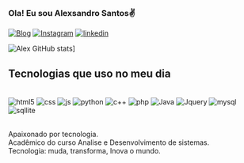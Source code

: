 
### Ola! Eu sou Alexsandro Santos✌️

[![Blog](https://img.shields.io/website-up-down-green-red/http/monip.org.svg)](https://)
[![Instagram]( https://img.shields.io/badge/Instagram-E4405F?style=for-the-badge&logo=instagram&logoColor=white)](https://www.instagram.com/alexsandro.alexandre21/)
[![linkedin](https://img.shields.io/badge/LinkedIn-0077B5?style=for-the-badge&logo=linkedin&logoColor=white)](https://www.linkedin.com/in/alexsandro-santos-7bb49248/)

![Alex GitHub stats](https://github-readme-stats.vercel.app/api?username=AlexsandroSantos&show_icons=true&theme=radical)]

## Tecnologias que uso no meu dia 

<div  style="display: inline_block"><br/>
<img align="center"  alt="html5"  src="https://img.shields.io/badge/HTML5-E34F26?style=for-the-badge&logo=html5&logoColor=white"  />
<img align="center"  alt="css"  src="https://img.shields.io/badge/CSS3-1572B6?style=for-the-badge&logo=css3&logoColor=white" />
<img align="center"  alt="js"  src="https://img.shields.io/badge/JavaScript-F7DF1E?style=for-the-badge&logo=javascript&logoColor=black" />
<img align="center"  alt="python" src="https://img.shields.io/badge/Python-14354C?style=for-the-badge&logo=python&logoColor=white" />
<img align="center"  alt="c++" src="https://img.shields.io/badge/C%2B%2B-00599C?style=for-the-badge&logo=c%2B%2B&logoColor=white" />
<img align="center"  alt="php" src="https://img.shields.io/badge/PHP-777BB4?style=for-the-badge&logo=php&logoColor=white" />
<img align="center"  alt="Java" src="https://img.shields.io/badge/Java-ED8B00?style=for-the-badge&logo=openjdk&logoColor=white" />
<img align="center"  alt="Jquery" src="https://img.shields.io/badge/jQuery-0769AD?style=for-the-badge&logo=jquery&logoColor=white" />
<img align="center"  alt="mysql" src="https://img.shields.io/badge/MySQL-00000F?style=for-the-badge&logo=mysql&logoColor=white" />
<img align="center"  alt="sqllite" src="https://img.shields.io/badge/SQLite-07405E?style=for-the-badge&logo=sqlite&logoColor=white"
/>
</div><br/>

Apaixonado por tecnologia. </br>Acadêmico do curso Analise e Desenvolvimento de sistemas.</br>
Tecnologia: muda, transforma, Inova o mundo.


<!--
**Alex-santo/Alex-santo** is a ✨ _special_ ✨ repository because its `README.md` (this file) appears on your GitHub profile.

Here are some ideas to get you started:

- 🔭 I’m currently working on ...
- 🌱 I’m currently learning ...
- 👯 I’m looking to collaborate on ...
- 🤔 I’m looking for help with ...
- 💬 Ask me about ...
- 📫 How to reach me: ...
- 😄 Pronouns: ...
- ⚡ Fun fact: ...
-->
